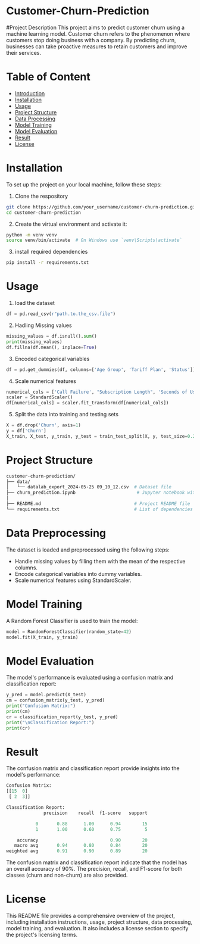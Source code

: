 # Customer-Churn-Prediction

#Project Description
This project aims to predict customer churn using a machine learning model. Customer churn refers to the phenomenon where customers stop doing business with a company. By predicting churn, businesses can take proactive measures to retain customers and improve their services.

# Table of Content
- [Introduction](#introduction)
- [Installation](#installation)
- [Usage](#usage)
- [Project Structure](#project-structure)
- [Data Processing](#data-processing)
- [Model Training](#model-training)
- [Model Evaluation](#model-evaluation)
- [Result](#result)
- [License](#license)

# Installation
To set up the project on your local machine, follow these steps:
1. Clone the respository
```bash
git clone https://github.com/your_username/customer-churn-prediction.git
cd customer-churn-prediction
```

2. Create the virtual environment and activate it:
```bash
python -m venv venv
source venv/bin/activate  # On Windows use `venv\Scripts\activate`
```

3. install required dependencies
```bash
pip install -r requirements.txt
```

# Usage 
1. load the dataset
```python
df = pd.read_csv(r"path.to.the_csv.file")
```

2. Hadling Missing values
```python
missing_values = df.isnull().sum()
print(missing_values)
df.fillna(df.mean(), inplace=True)
```

3. Encoded categorical variables
```python
df = pd.get_dummies(df, columns=['Age Group', 'Tariff Plan', 'Status'])
```

4. Scale numerical features
```python
numerical_cols = ['Call Failure', "Subscription Length", 'Seconds of Use', 'Frequency of use', 'Frequency of SMS', 'Distinct Called Numbers', 'Age', 'Customer Value']
scaler = StandardScaler()
df[numerical_cols] = scaler.fit_transform(df[numerical_cols])
```

5. Split the data into training and testing sets
```python
X = df.drop('Churn', axis=1)
y = df['Churn']
X_train, X_test, y_train, y_test = train_test_split(X, y, test_size=0.2, random_state=42)
```

# Project Structure 
```bash
customer-churn-prediction/
├── data/
│   └── datalab_export_2024-05-25 09_10_12.csv  # Dataset file
├── churn_prediction.ipynb                       # Jupyter notebook with the code
│                    
├── README.md                                   # Project README file
└── requirements.txt                            # List of dependencies
```

# Data Preprocessing
The dataset is loaded and preprocessed using the following steps:
- Handle missing values by filling them with the mean of the respective columns.
- Encode categorical variables into dummy variables.
- Scale numerical features using StandardScaler.

# Model Training 
A Random Forest Classifier is used to train the model:
```python
model = RandomForestClassifier(random_state=42)
model.fit(X_train, y_train)
```

# Model Evaluation
The model's performance is evaluated using a confusion matrix and classification report:
```python
y_pred = model.predict(X_test)
cm = confusion_matrix(y_test, y_pred)
print("Confusion Matrix:")
print(cm)
cr = classification_report(y_test, y_pred)
print("\nClassification Report:")
print(cr)
```

# Result 
The confusion matrix and classification report provide insights into the model's performance:
```python
Confusion Matrix:
[[15  0]
 [ 2  3]]

Classification Report:
              precision    recall  f1-score   support

           0       0.88      1.00      0.94        15
           1       1.00      0.60      0.75         5

    accuracy                           0.90        20
   macro avg       0.94      0.80      0.84        20
weighted avg       0.91      0.90      0.89        20
```
The confusion matrix and classification report indicate that the model has an overall accuracy of 90%. The precision, recall, and F1-score for both classes (churn and non-churn) are also provided.

# License
This README file provides a comprehensive overview of the project, including installation instructions, usage, project structure, data processing, model training, and evaluation. It also includes a license section to specify the project's licensing terms.

